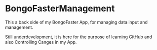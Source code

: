 # BongoFasterManagement
This a back side of my BongoFaster App, for managing data input and management.

Still underdevelopment, it is here for the purpose of learning GitHub and also Controlling Canges in my App.
